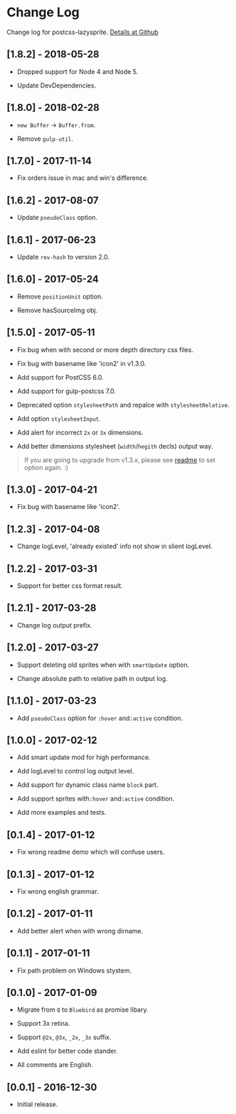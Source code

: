 
# Change Log

Change log for postcss-lazysprite. [Details at Github](https://github.com/Jeff2Ma/postcss-lazysprite)

## [1.8.2] - 2018-05-28

- Dropped support for Node 4 and Node 5.

- Update DevDependencies.

## [1.8.0] - 2018-02-28

- `new Buffer` -> `Buffer.from`.

- Remove `gulp-util`.

## [1.7.0] - 2017-11-14

- Fix orders issue in mac and win's difference.

## [1.6.2] - 2017-08-07

- Update `pseudoClass` option.

## [1.6.1] - 2017-06-23

- Update `rev-hash` to version 2.0.

## [1.6.0] - 2017-05-24

- Remove `positionUnit` option.

- Remove hasSourceImg obj.

## [1.5.0] - 2017-05-11

- Fix bug when with second or more depth directory css files.

- Fix bug with basename like 'icon2' in v1.3.0.

- Add support for PostCSS 6.0.

- Add support for gulp-postcss 7.0.

- Deprecated option `stylesheetPath` and repalce with `stylesheetRelative`.

- Add option `stylesheetInput`.

- Add alert for incorrect `2x` or `3x` dimensions.

- Add better dimensions stylesheet (`width`/`hegith` decls) output way.

> If you are going to upgrade from v1.3.x, please see [readme](README.md) to set option again. :)


## [1.3.0] - 2017-04-21

- Fix bug with basename like 'icon2'.

## [1.2.3] - 2017-04-08

- Change logLevel, 'already existed' info not show in slient logLevel.

## [1.2.2] - 2017-03-31

- Support for better css format result.

## [1.2.1] - 2017-03-28

- Change log output prefix.

## [1.2.0] - 2017-03-27

- Support deleting old sprites when with `smartUpdate` option.

- Change absolute path to relative path in output log.

## [1.1.0] - 2017-03-23

- Add `pseudoClass` option for `:hover` and`:active` condition.

## [1.0.0] - 2017-02-12

- Add smart update mod for high performance.

- Add logLevel to control log output level.

- Add support for dynamic class name `block` part.

- Add support sprites with`:hover` and`:active` condition.

- Add more examples and tests.

## [0.1.4] - 2017-01-12

- 	Fix wrong readme demo which will confuse users.

## [0.1.3] - 2017-01-12

- 	Fix wrong english grammar.

## [0.1.2] - 2017-01-11

- 	Add better alert when with wrong dirname.

## [0.1.1] - 2017-01-11

- 	Fix path problem on Windows stystem.

## [0.1.0] - 2017-01-09

- Migrate from `Q` to `Bluebird` as promise libary.

- Support 3x retina.

- Support `@2x`, `@3x`, `_2x`, `_3x` suffix.

- Add eslint for better code stander.

- All comments are English.

## [0.0.1] - 2016-12-30

- Initial release.
